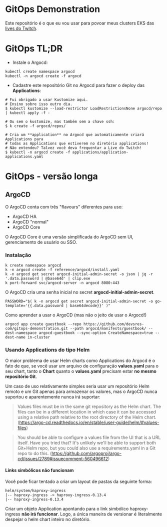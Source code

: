 # GitOps Demonstration

Este repositório é o que eu vou usar para povoar meus clusters EKS das [lives do Twitch](https://www.twitch.tv/marcelo_devsres).

# GitOps TL;DR

* Instale o Argocd:
```
kubectl create namespace argocd 
kubectl -n argocd create -f argocd
``` 

* Cadastre este repositório Git no Argocd para fazer o deploy das **Applications**:
```
# Fui obrigado a usar Kustomize aqui.
# Ensino sobre isso outro dia.
$ kubectl kustomize --load-restrictor LoadRestrictionsNone argocd/repo | kubectl apply -f - 

# Ou sem o kustomize, mas também sem a chave ssh:
$ k create -f argocd/repos/
```

```
# Cria um **application** no Argocd que automaticamente criará Applications para
# todas as Applications que estiverem no diretório applications!
# Não entendeu? Talvez você deva frequentar a Live do Twitch!
$ kubectl -n argocd create -f applications/application-applications.yaml
```

# GitOps - versão longa

## ArgoCD

O ArgoCD conta com três "flavours" diferentes para uso:

* ArgoCD HA
* ArgoCD "normal"
* ArgoCD Core

O ArgoCD Core é uma versão simplificada do ArgoCD sem UI,  gerenciamento de usuário ou SSO.

### Instalação

```
k create namespace argocd
k -n argocd create -f reference/argocd/install.yaml
k -n argocd get secret argocd-initial-admin-secret -o json | jq -r '.data.password | @base64d' | clip.exe
k port-forward svc/argocd-server -n argocd 8080:443
```

O ArgoCD cria uma senha inicial no secret **argocd-initial-admin-secret**.

```
PASSWORD="$( k -n argocd get secret argocd-initial-admin-secret -o go-template='{{.data.password | base64decode}}' )"
```

Como aprender a usar o ArgoCD (mas não o jeito de usar o Argocd!)

```
argocd app create guestbook --repo https://github.com/devsres-com/gitops-demonstration.git --path argocd/manifests/guestbook/ --dest-namespace argocd-guestbook --sync-option CreateNamespace=true --dest-name in-cluster
```


### Usando Applications do tipo Helm

O maior problema de usar Helm charts como Applications do Argocd é o fato de que, se você usar um arquivo de configuração **values.yaml** para o seu chart, tanto o **Chart** quanto o **values.yaml** precisam estar **no mesmo repositório Git**.

Um caso de uso relativamente simples seria usar um repositório Helm remoto e um Git apenas para armazenar os valores, mas o ArgoCD nunca suportou e aparentemente nunca irá suportar:

> Values files must be in the same git repository as the Helm chart. The files can be in a different location in which case it can be accessed using a relative path relative to the root directory of the Helm chart.
> (https://argo-cd.readthedocs.io/en/stable/user-guide/helm/#values-files)

> You should be able to configure a values file from the UI that is a URL itself. Have you tried that?
> It's unlikely we'll be able to support both Git+Helm repo, but you could also use a requirements.yaml in a Git repo to do this.
> (https://github.com/argoproj/argo-cd/issues/2789#issuecomment-560496612)


#### Links simbólicos não funcionam

Você pode ficar tentado a criar um layout de pastas da seguinte forma:

```
helm/system/haproxy-ingress
|-- haproxy-ingress -> haproxy-ingress-0.13.4
|-- haproxy-ingress-0.13.4
```

Criar um objeto Application apontando para o link simbólico haproxy-ingress **não irá funcionar**. Logo, a única maneira de versionar é literalmente despejar o helm chart inteiro no diretório.



